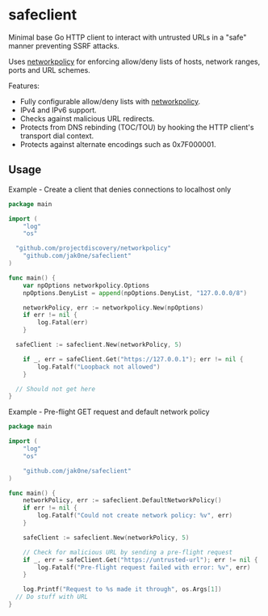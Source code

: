 # safeclient

Minimal base Go HTTP client to interact with untrusted URLs in a "safe" manner preventing SSRF attacks.

Uses [networkpolicy](https://github.com/projectdiscovery/networkpolicy) for enforcing allow/deny lists of hosts, network ranges, ports and URL schemes.

Features:

- Fully configurable allow/deny lists with [networkpolicy](https://github.com/projectdiscovery/networkpolicy).
- IPv4 and IPv6 support.
- Checks against malicious URL redirects.
- Protects from DNS rebinding (TOC/TOU) by hooking the HTTP client's transport dial context.
- Protects against alternate encodings such as 0x7F000001. 

## Usage

Example - Create a client that denies connections to localhost only
```go
package main

import (
	"log"
	"os"

  "github.com/projectdiscovery/networkpolicy"
	"github.com/jak0ne/safeclient"
)

func main() {
	var npOptions networkpolicy.Options
	npOptions.DenyList = append(npOptions.DenyList, "127.0.0.0/8")

	networkPolicy, err := networkpolicy.New(npOptions)
	if err != nil {
		log.Fatal(err)
	}

  safeClient := safeclient.New(networkPolicy, 5)

	if _, err = safeClient.Get("https://127.0.0.1"); err != nil {
		log.Fatalf("Loopback not allowed")
	}

  // Should not get here
}
```

Example - Pre-flight GET request and default network policy
```go
package main

import (
	"log"
	"os"

	"github.com/jak0ne/safeclient"
)

func main() {
	networkPolicy, err := safeclient.DefaultNetworkPolicy()
	if err != nil {
		log.Fatalf("Could not create network policy: %v", err)
	}

	safeClient := safeclient.New(networkPolicy, 5)

	// Check for malicious URL by sending a pre-flight request
	if _, err = safeClient.Get("https://untrusted-url"); err != nil {
		log.Fatalf("Pre-flight request failed with error: %v", err)
	}

	log.Printf("Request to %s made it through", os.Args[1])
  // Do stuff with URL
}
```